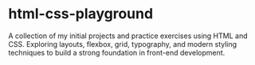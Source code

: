 # html-css-playground
A collection of my initial projects and practice exercises using HTML and CSS. Exploring layouts, flexbox, grid, typography, and modern styling techniques to build a strong foundation in front-end development.
